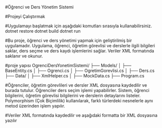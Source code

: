 #Öğrenci ve Ders Yönetim Sistemi

#Projeyi Çalıştırmak

#Uygulamayı başlatmak için aşağıdaki komutları sırasıyla kullanabilirsiniz.
dotnet restore
dotnet build
dotnet run


#Bu proje, öğrenci ve ders yönetimi yapmak için geliştirilmiş bir uygulamadır. Uygulama, öğrenci, öğretim görevlisi ve derslerle ilgili bilgileri saklar, ders seçme ve ders kaydı işlemlerini sağlar. Veriler XML formatında saklanır ve okunur.

#proje yapısı
OgrenciDersYonetimSistemi/
├── Models/
│   ├── BaseEntity.cs
│   ├── Ogrenci.cs
│   ├── OgretimGorevlisi.cs
│   ├── Ders.cs
├── Data/
│   ├── XmlHelper.cs
│   ├── MockData.cs
├── Program.cs


#Öğrenciler, öğretim görevlileri ve dersler XML dosyasına kaydedilir ve burada tutulur.
Öğrenciler ders seçim işlemi yapabilirler.
Sistem, öğrenci bilgilerini, öğretim görevlisi bilgilerini ve derslerin detaylarını listeler.
Polymorphism (Çok Biçimlilik) kullanılarak, farklı türlerdeki nesnelerle aynı metod üzerinden işlem yapılır.

#Veriler XML formatında kaydedilir ve aşağıdaki formatta bir XML dosyasına yazılır

